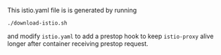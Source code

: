This istio.yaml file is is generated by running
```
./download-istio.sh
```

and modify `istio.yaml` to add a prestop hook to keep `istio-proxy` alive longer
after container receiving prestop request.
